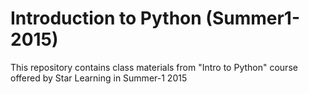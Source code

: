 # Introduction to Python (Summer1-2015)
This repository contains class materials from "Intro to Python" course offered by Star Learning in Summer-1 2015